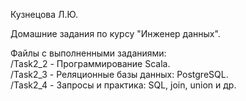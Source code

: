 Кузнецова Л.Ю.  
  
Домашние задания по курсу "Инженер данных".  
  
  
Файлы с выполненными заданиями:  
/Task2_2 - Программирование Scala.  
/Task2_3 - Реляционные базы данных: PostgreSQL.  
/Task2_4 - Запросы и практика: SQL, join, union и др.  

